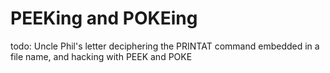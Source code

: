# PEEKing and POKEing

todo: Uncle Phil's letter deciphering the PRINTAT command embedded in a file
name, and hacking with PEEK and POKE
